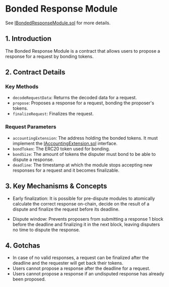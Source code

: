 # Bonded Response Module

See [IBondedResponseModule.sol](/solidity/interfaces/modules/response/IBondedResponseModule.sol/interface.IBondedResponseModule.md) for more details.

## 1. Introduction

The Bonded Response Module is a contract that allows users to propose a response for a request by bonding tokens.

## 2. Contract Details

### Key Methods

- `decodeRequestData`: Returns the decoded data for a request.
- `propose`: Proposes a response for a request, bonding the proposer's tokens.
- `finalizeRequest`: Finalizes the request.

### Request Parameters

- `accountingExtension`: The address holding the bonded tokens. It must implement the [IAccountingExtension.sol](/solidity/interfaces/extensions/IAccountingExtension.sol/interface.IAccountingExtension.md) interface.
- `bondToken`: The ERC20 token used for bonding.
- `bondSize`: The amount of tokens the disputer must bond to be able to dispute a response.
- `deadline`: The timestamp at which the module stops accepting new responses for a request and it becomes finalizable.

## 3. Key Mechanisms & Concepts

- Early finalization: It is possible for pre-dispute modules to atomically calculate the correct response on-chain, decide on the result of a dispute and finalize the request before its deadline.

- Dispute window: Prevents proposers from submitting a response 1 block before the deadline and finalizing it in the next block, leaving disputers no time to dispute the response.

## 4. Gotchas

- In case of no valid responses, a request can be finalized after the deadline and the requester will get back their tokens.
- Users cannot propose a response after the deadline for a request.
- Users cannot propose a response if an undisputed response has already been proposed.
